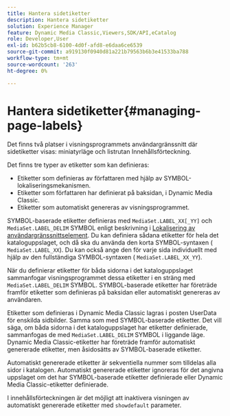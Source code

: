 ```yaml
---
title: Hantera sidetiketter
description: Hantera sidetiketter
solution: Experience Manager
feature: Dynamic Media Classic,Viewers,SDK/API,eCatalog
role: Developer,User
exl-id: b62b5cb8-6100-4d0f-afd8-e6daa6ce6539
source-git-commit: a919130f0940d81a221b79563b6b3e41533ba788
workflow-type: tm+mt
source-wordcount: '263'
ht-degree: 0%

---
```


# Hantera sidetiketter{#managing-page-labels}

Det finns två platser i visningsprogrammets användargränssnitt där sidetiketter visas: miniatyrläge och listrutan Innehållsförteckning.

Det finns tre typer av etiketter som kan definieras:

* Etiketter som definieras av författaren med hjälp av SYMBOL-lokaliseringsmekanismen.
* Etiketter som författaren har definierat på baksidan, i Dynamic Media Classic.
* Etiketter som automatiskt genereras av visningsprogrammet.

SYMBOL-baserade etiketter definieras med `MediaSet.LABEL_XX[_YY]` och `MediaSet.LABEL_DELIM` SYMBOL enligt beskrivning i [Lokalisering av användargränssnittselement](../../c-html5-s7-aem-asset-viewers/c-html5-20-ecatalog-viewer-about/c-html5-20-ecatalog-viewer-localization.md#concept-cbfc39344c494eb7b9f6a272cff0cc74). Du kan definiera sådana etiketter för hela det kataloguppslaget, och då ska du använda den korta SYMBOL-syntaxen ( `MediaSet.LABEL_XX`). Du kan också ange den för varje sida individuellt med hjälp av den fullständiga SYMBOL-syntaxen ( `MediaSet.LABEL_XX_YY`).

När du definierar etiketter för båda sidorna i det kataloguppslaget sammanfogar visningsprogrammet dessa etiketter i en sträng med `MediaSet.LABEL_DELIM` SYMBOL. SYMBOL-baserade etiketter har företräde framför etiketter som definieras på baksidan eller automatiskt genereras av användaren.

Etiketter som definieras i Dynamic Media Classic lagras i posten UserData för enskilda sidbilder. Samma som med SYMBOL-baserade etiketter. Det vill säga, om båda sidorna i det kataloguppslaget har etiketter definierade, sammanfogas de med `MediaSet.LABEL_DELIM` SYMBOL i liggande läge. Dynamic Media Classic-etiketter har företräde framför automatiskt genererade etiketter, men åsidosätts av SYMBOL-baserade etiketter.

Automatiskt genererade etiketter är sekventiella nummer som tilldelas alla sidor i katalogen. Automatiskt genererade etiketter ignoreras för det angivna uppslaget om det har SYMBOL-baserade etiketter definierade eller Dynamic Media Classic-etiketter definierade.

I innehållsförteckningen är det möjligt att inaktivera visningen av automatiskt genererade etiketter med `showdefault` parameter.
